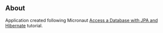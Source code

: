 ## About

Application created following Micronaut [Access a Database with JPA and Hibernate](https://guides.micronaut.io/latest/micronaut-jpa-hibernate-gradle-java.html) tutorial.


